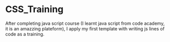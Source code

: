 # CSS_Training
After completing java script course (I learnt java script from code academy, it is an amazzing plateform), I apply my first template with writing js lines of code as a training.
